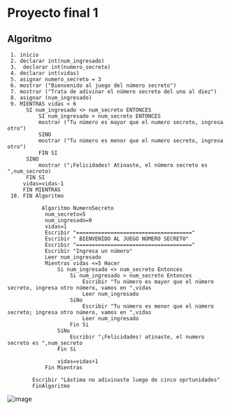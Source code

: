 # Proyecto final 1
## Algoritmo 
     1. inicio
     2. declarar int(num_ingresado)
     3.  declarar int(numero_secreto)
     4. declarar int(vidas)
     5. asignar numero_secreto = 3
     6. mostrar ("Bienvenido al juego del número secreto")
     7. mostrar ("Trata de adivinar el número secreto del uno al diez")
     8. asignar (num_ingresado)
     9. MIENTRAS vidas < 6 
          SI num_ingresado <> num_secreto ENTONCES
              SI num_ingresado > num_secreto ENTONCES
              mostrar ("Tu número es mayor que el numero secreto, ingresa otro") 
              SINO
              mostrar ("Tu número es menor que el numero secreto, ingresa otro")
              FIN SI
          SINO
              mostrar ("¡Felicidades! Atinaste, el número secreto es ",num_secreto)    
          FIN SI  
         vidas=vidas-1  
         FIN MIENTRAS            
     10. FIN Algoritmo    
   
			   Algoritmo NumeroSecreto
				num_secreto=5
				num_ingresado=0
				vidas=1
				Escribir "====================================="
				Escribir " BIENVENIDO AL JUEGO NÚMERO SECRETO"
				Escribir "====================================="
				Escribir "Ingresa un número"
				Leer num_ingresado
				Mientras vidas <=5 Hacer
					Si num_ingresado <> num_secreto Entonces	
						Si num_ingresado > num_secreto Entonces
							Escribir "Tu número es mayor que el número secreto, ingresa otro número, vamos en ",vidas
							Leer num_ingresado
						SiNo
							Escribir "Tu número es menor que el número secreto; ingresa otro número, vamos en ",vidas
							Leer num_ingresado
						Fin Si
					SiNo
						Escribir "¡Felicidades! atinaste, el numero secreto es ",num_secreto
					Fin Si

					vidas=vidas+1
				Fin Mientras

			Escribir "Lástima no adivinaste luego de cinco oprtunidades"
			FinAlgoritmo

   
   ![image](https://user-images.githubusercontent.com/107580905/188532047-ba684799-58a2-4cd5-ae3b-c98331a3ad73.png)

    
